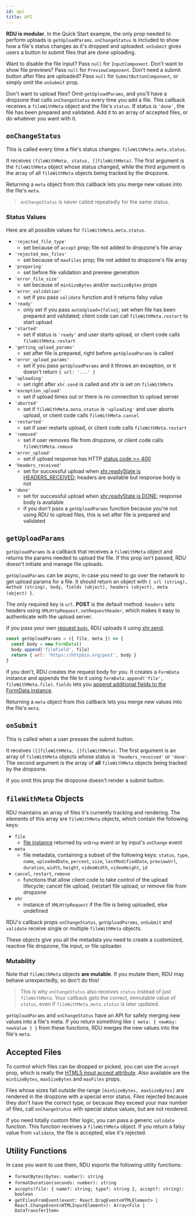 ```yaml
---
id: api
title: API
---
```



__RDU is modular__. In the Quick Start example, the only prop needed to perform uploads is `getUploadParams`. `onChangeStatus` is included to show how a file's status changes as it's dropped and uploaded. `onSubmit` gives users a button to submit files that are done uploading.

Want to disable the file input? Pass `null` for `InputComponent`. Don't want to show file previews? Pass `null` for `PreviewComponent`. Don't need a submit button after files are uploaded? Pass `null` for `SubmitButtonComponent`, or simply omit the `onSubmit` prop. 

Don't want to upload files? Omit `getUploadParams`, and you'll have a dropzone that calls `onChangeStatus` every time you add a file. This callback receives a `fileWithMeta` object and the file's `status`. If status is `'done'`, the file has been prepared and validated. Add it to an array of accepted files, or do whatever you want with it.


## `onChangeStatus`
This is called every time a file's status changes: `fileWithMeta.meta.status`.

It receives `(fileWithMeta, status, []fileWithMeta)`. The first argument is the `fileWithMeta` object whose status changed, while the third argument is the array of all `fileWithMeta` objects being tracked by the dropzone.

Returning a `meta` object from this callback lets you merge new values into the file's `meta`.

>`onChangeStatus` is never called repeatedly for the same status.


### Status Values
Here are all possible values for `fileWithMeta.meta.status`.

- `'rejected_file_type'`
  + set because of `accept` prop; file not added to dropzone's file array
- `'rejected_max_files'`
  + set because of `maxFiles` prop; file not added to dropzone's file array
- `'preparing'`
  + set before file validation and preview generation
- `'error_file_size'`
  + set because of `minSizeBytes` and/or `maxSizeBytes` props
- `'error_validation'`
  + set if you pass `validate` function and it returns falsy value
- `'ready'`
  + only set if you pass `autoUpload={false}`; set when file has been prepared and validated; client code can call `fileWithMeta.restart` to start upload
- `'started'`
  + set if status is `'ready'` and user starts upload, or client code calls `fileWithMeta.restart`
- `'getting_upload_params'`
  + set after file is prepared, right before `getUploadParams` is called
- `'error_upload_params'`
  + set if you pass `getUploadParams` and it throws an exception, or it doesn't return `{ url: '...' }`
- `'uploading'`
  + set right after `xhr.send` is called and xhr is set on `fileWithMeta`
- `'exception_upload'`
  + set if upload times out or there is no connection to upload server
- `'aborted'`
  + set if `fileWithMeta.meta.status` is `'uploading'` and user aborts upload, or client code calls `fileWithMeta.cancel`
- `'restarted'`
  + set if user restarts upload, or client code calls `fileWithMeta.restart`
- `'removed'`
  + set if user removes file from dropzone, or client code calls `fileWithMeta.remove`
- `'error_upload'`
  + set if upload response has HTTP [status code >= 400](https://developer.mozilla.org/en-US/docs/Web/API/XMLHttpRequest/status)
- `'headers_received'`
  + set for successful upload when [xhr.readyState is HEADERS_RECEIVED](https://developer.mozilla.org/en-US/docs/Web/API/XMLHttpRequest/readyState); headers are available but response body is not
- `'done'`
  + set for successful upload when [xhr.readyState is DONE](https://developer.mozilla.org/en-US/docs/Web/API/XMLHttpRequest/readyState); response body is available
  + if you don't pass a `getUploadParams` function because you're not using RDU to upload files, this is set after file is prepared and validated


## `getUploadParams`
`getUploadParams` is a callback that receives a `fileWithMeta` object and returns the params needed to upload the file. If this prop isn't passed, RDU doesn't initiate and manage file uploads.

`getUploadParams` can be async, in case you need to go over the network to get upload params for a file. It should return an object with `{ url (string), method (string), body, fields (object), headers (object), meta (object) }`.

The only required key is `url`. __POST__ is the default method. `headers` sets headers using `XMLHttpRequest.setRequestHeader`, which makes it easy to authenticate with the upload server.

If you pass your own [request `body`](https://developer.mozilla.org/en-US/docs/Web/API/XMLHttpRequest/send#Syntax), RDU uploads it using [xhr.send](https://developer.mozilla.org/en-US/docs/Web/API/XMLHttpRequest/send).

~~~js
const getUploadParams = ({ file, meta }) => {
  const body = new FormData()
  body.append('fileField', file)
  return { url: 'https://httpbin.org/post', body }
}
~~~

If you don't, RDU creates the request body for you. It creates a `FormData` instance and appends the file to it using `formData.append('file', fileWithMeta.file)`. `fields` lets you [append additional fields to the FormData instance](https://developer.mozilla.org/en-US/docs/Web/API/FormData/append).

Returning a `meta` object from this callback lets you merge new values into the file's `meta`.


## `onSubmit`
This is called when a user presses the submit button.

It receives `([]fileWithMeta, []fileWithMeta)`. The first argument is an array of `fileWithMeta` objects whose status is `'headers_received'` or `'done'`. The second argument is the array of __all__ `fileWithMeta` objects being tracked by the dropzone.

If you omit this prop the dropzone doesn't render a submit button.


## `fileWithMeta` Objects
RDU maintains an array of files it's currently tracking and rendering. The elements of this array are `fileWithMeta` objects, which contain the following keys:

- `file`
  + [file instance](https://developer.mozilla.org/en-US/docs/Web/API/File) returned by `onDrop` event or by input's `onChange` event
- `meta`
  + file metadata, containing a subset of the following keys: `status`, `type`, `name`, `uploadedDate`, `percent`, `size`, `lastModifiedDate`, `previewUrl`, `duration`, `width`, `height`, `videoWidth`, `videoHeight`, `id`
- `cancel`, `restart`, `remove`
  + functions that allow client code to take control of the upload lifecycle; cancel file upload, (re)start file upload, or remove file from dropzone
- `xhr`
  + instance of `XMLHttpRequest` if the file is being uploaded, else undefined

RDU's callback props `onChangeStatus`, `getUploadParams`, `onSubmit` and `validate` receive single or multiple `fileWithMeta` objects.

These objects give you all the metadata you need to create a customized, reactive file dropzone, file input, or file uploader.


### Mutability
Note that `fileWithMeta` objects __are mutable__. If you mutate them, RDU may behave unexpectedly, so don't do this!

>This is why `onChangeStatus` also receives `status` instead of just `fileWithMeta`. Your callback gets the correct, immutable value of `status`, even if `fileWithMeta.meta.status` is later updated.

`getUploadParams` and `onChangeStatus` have an API for safely merging new values into a file's meta. If you return something like `{ meta: { newKey: newValue } }` from these functions, RDU merges the new values into the file's `meta`.


## Accepted Files
To control which files can be dropped or picked, you can use the `accept` prop, which is really the [HTML5 input accept attribute](https://developer.mozilla.org/en-US/docs/Web/HTML/Element/input/file#Limiting_accepted_file_types). Also available are the `minSizeBytes`, `maxSizeBytes` and `maxFiles` props.

Files whose sizes fall outside the range `[minSizeBytes, maxSizeBytes]` are rendered in the dropzone with a special error status. Files rejected because they don't have the correct type, or because they exceed your max number of files, call `onChangeStatus` with special status values, but are not rendered.

If you need totally custom filter logic, you can pass a generic `validate` function. This function receives a `fileWithMeta` object. If you return a falsy value from `validate`, the file is accepted, else it's rejected.


## Utility Functions
In case you want to use them, RDU exports the following utility functions:

- `formatBytes(bytes: number): string`
- `formatDuration(seconds: number): string`
- `accepts(file: { name?: string; type?: string }, accept?: string): boolean`
- `getFilesFromEvent(event: React.DragEvent<HTMLElement> | React.ChangeEvent<HTMLInputElement>): Array<File | DataTransferItem>`
